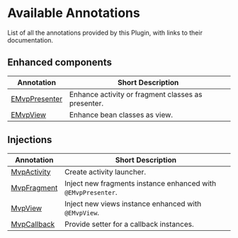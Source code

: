 # Available Annotations

List of all the annotations provided by this Plugin, with links to their documentation.

## Enhanced components

Annotation | Short Description
---|---
[EMvpPresenter](EnhanceAsPresenter.md) | Enhance activity or fragment classes as presenter.
[EMvpView](EnhanceAsView.md) | Enhance bean classes as view.

## Injections

Annotation | Short Description
---|---
[MvpActivity](EnhanceAsPresenter.md) | Create activity launcher.
[MvpFragment](EnhanceAsPresenter.md) | Inject new fragments instance enhanced with `@EMvpPresenter`.
[MvpView](EnhanceAsPresenter.md) | Inject new views instance enhanced with `@EMvpView`.
[MvpCallback](EnhanceAsView.md) | Provide setter for a callback instances.